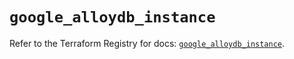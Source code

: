 # `google_alloydb_instance`

Refer to the Terraform Registry for docs: [`google_alloydb_instance`](https://registry.terraform.io/providers/hashicorp/google/6.47.0/docs/resources/alloydb_instance).
